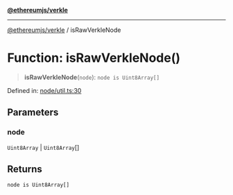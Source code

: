 [**@ethereumjs/verkle**](../README.md)

***

[@ethereumjs/verkle](../README.md) / isRawVerkleNode

# Function: isRawVerkleNode()

> **isRawVerkleNode**(`node`): `node is Uint8Array[]`

Defined in: [node/util.ts:30](https://github.com/Dargon789/ethereumjs-monorepo/blob/master/packages/verkle/src/node/util.ts#L30)

## Parameters

### node

`Uint8Array` | `Uint8Array`[]

## Returns

`node is Uint8Array[]`
